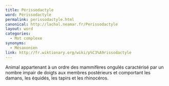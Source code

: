 ```yaml
---
title: Périssodactyle
word: Périssodactyle
permalink: perissodactyle.html
canonical: http://lachal.neamar.fr/Perissodactyle
layout: word
categories:
  - Mot complexe
synonyms:
  - Mésaxonien
link: http://fr.wiktionary.org/wiki/p%C3%A9rissodactyle
---
```


Animal appartenant à un ordre des mammifères ongulés caractérisé par un nombre impair de doigts aux membres postérieurs et comportant les damans, les équidés, les tapirs et les rhinocéros.


